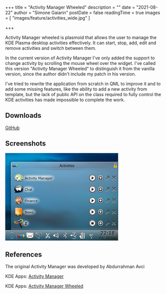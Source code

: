 +++
title = "Activity Manager Wheeled"
description = ""
date = "2021-08-22"
author = "Simone Gaiarin"
postDate = false
readingTime = true
images = [ "images/feature/activities_wide.jpg" ]

+++

Activity Manager wheeled is plasmoid that allows the user to manage the KDE  Plasma desktop activities effectively. It can start, stop, add, edit and remove activities and switch between them.

In the current version of Activity Manager I've only added the support to change activity by scrolling the mouse wheel over the widget. I've called this version "Activity Manager Wheeled" to distinguish it from the vanilla version, since the author didn't include my patch in his version.

I've tried to rewrite the application from scratch in QML to improve it and to add some missing features, like the ability to add a new activity from template, but the lack of public API on the class required to fully control the KDE activities has made impossible to complete the work.

## Downloads

[GitHub](https://github.com/simgunz/activitymanager-wheeled)

## Screenshots

![Activity manager screenshot 1](images/activity-manager-scr-1.jpg#center)

## References

The original Activity Manager was developed by Abdurrahman Avci

KDE Apps: [Activity Manager](http://kde-apps.org/content/show.php/?content=136278)

KDE Apps: [Activity Manager Wheeled](http://kde-apps.org/content/show.php/Activity+Manager+Plasmoid+Wheeled?content)

